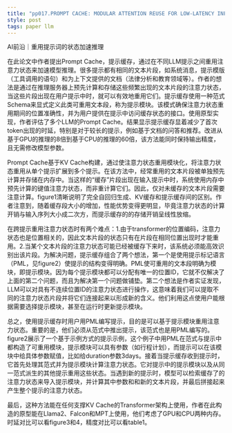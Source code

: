 ```yaml
---
title: "pp017.PROMPT CACHE: MODULAR ATTENTION REUSE FOR LOW-LATENCY INFERENCE"
style: post
tags: paper llm 
---
```


AI前沿｜重用提示词的状态加速推理

 在此论文中作者提出Prompt Cache，提示缓存，通过在不同LLM提示之间重用注意力状态来加速模型推理。很多提示都有相同的文本片段，如系统消息，提示模版（工具调用的语句）和为上下文提供的文档（法律分析和教育领域等）。作者的想法是通过在推理服务器上预先计算和存储这些频繁出现的文本片段的注意力状态，当这些片段出现在用户提示中时，就可以有效地重用它们。提示缓存使用一种范式Schema来显式定义此类可重用文本段，称为提示模块。该模式确保注意力状态重用期间的位置准确性，并为用户提供在提示中访问缓存状态的接口。使用原型实现，作者评估了多个LLM的Prompt Cache。结果显示提示缓存显着减少了首次token出现的时延，特别是对于较长的提示，例如基于文档的问答和推荐。改进从基于GPU的推理的8倍到基于CPU的推理的60倍，该方法能同时保持输出精度，且无需修改模型参数。

Prompt Cache基于KV Cache构建，通过使注意力状态重用模块化，将注意力状态重用从单个提示扩展到多个提示。在该方法中，经常重用的文本片段被单独预先计算并存储在内存中。当这样的“缓存”片段出现在输入提示中时，系统使用内存中预先计算的键值注意力状态，而非重计算它们。因此，仅对未缓存的文本片段需要注意计算。figure1清晰说明了完全自回归生成、KV缓存和提示缓存间的区别。作者注意到，随着缓存段大小的增加，性能优势变得更明显，毕竟注意力状态的计算开销与输入序列大小成二次方，而提示缓存的的存储开销呈线性放缩。

在跨提示重用注意力状态时有两个难点：1.由于transformer的位置编码，注意力状态也是位置相关的，因此文本片段的状态只有在片段在相同位置出现时才能重用。2.当某个文本片段的注意力状态可能已经被缓存下来时，该系统必须能高效识别出该片段。为解决问题，提示缓存组合了两个想法，第一个是使用提示标记语言（PML，见figure2）使提示的结构变得明确。PML使可重用的文本段明确为模块，即提示模块。因为每个提示模块都可以分配有唯一的位置ID，它就不仅解决了上面的第二个问题，而且为解决第一个问题做铺垫。第二个想法是作者实证发现，LLM可以对具有不连续位置ID的注意力状态进行操作，这意味着我们可以提取不同的注意力状态片段并将它们连接起来以形成新的含义。他们利用这点使用户能根据需要选择提示模块，甚至在运行时更新提示模块。

总之，使用提示缓存时用户用PML编写提示，目的是可以基于提示模块重用注意力状态。重要的是，他们必须从范式中推出提示，该范式也是用PML编写的。figure2展示了一个基于示例方式的提示示例，这个例子中用PML在范式与提示中都构造了可重用模块，提示模块可以具有参数（如行程计划），而提示可以在该模块中给具体参数赋值，比如给duration参数3days。接着当提示缓存收到提示时，它首先处理其范式并为提示模块计算注意力状态。它对提示中的提示模块以及从同一范式派生的其他提示重用这些状态。当遇到新的提示时，模型可以检索缓存了的注意力状态来导入提示模块，并计算其中参数和和新的文本片段，并最后拼接起来产生整个提示的注意力状态。

最后，这种方法能在任何支撑KV Cache的Transformer架构上使用，作者在此构造的原型能在Llama2、Falcon和MPT上使用，他们考虑了GPU和CPU两种内存。时延对比可以看figure3和4，精度对比可以看table1。
